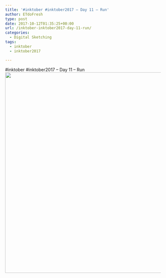```yaml
---
title: '#inktober #inktober2017 – Day 11 – Run'
author: ETdoFresh
type: post
date: 2017-10-12T01:35:25+00:00
url: /inktober-inktober2017-day-11-run/
categories:
  - Digital Sketching
tags:
  - inktober
  - inktober2017

---
```

#inktober #inktober2017 &#8211; Day 11 &#8211; Run  
[<img class="aligncenter size-large wp-image-982" src="https://www.etdofresh.com/wp-content/uploads/2017/10/Inktober11-1024x791.png" alt="" width="840" height="649" srcset="http://localhost/wp-content/uploads/2017/10/Inktober11-1024x791.png 1024w, http://localhost/wp-content/uploads/2017/10/Inktober11-300x232.png 300w, http://localhost/wp-content/uploads/2017/10/Inktober11-768x593.png 768w, http://localhost/wp-content/uploads/2017/10/Inktober11-1200x927.png 1200w" sizes="(max-width: 840px) 100vw, 840px" />][1]

 [1]: https://www.etdofresh.com/wp-content/uploads/2017/10/Inktober11.png